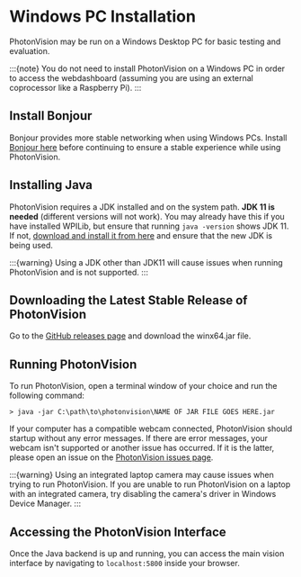 # Windows PC Installation

PhotonVision may be run on a Windows Desktop PC for basic testing and evaluation.

:::{note}
You do not need to install PhotonVision on a Windows PC in order to access the webdashboard (assuming you are using an external coprocessor like a Raspberry Pi).
:::

## Install Bonjour

Bonjour provides more stable networking when using Windows PCs. Install [Bonjour here](https://support.apple.com/downloads/DL999/en_US/BonjourPSSetup.exe) before continuing to ensure a stable experience while using PhotonVision.

## Installing Java

PhotonVision requires a JDK installed and on the system path. **JDK 11 is needed** (different versions will not work). You may already have this if you have installed WPILib, but ensure that running `java -version` shows JDK 11. If not, [download and install it from here](https://adoptium.net/temurin/releases?version=11) and ensure that the new JDK is being used.

:::{warning}
Using a JDK other than JDK11 will cause issues when running PhotonVision and is not supported.
:::

## Downloading the Latest Stable Release of PhotonVision

Go to the [GitHub releases page](https://github.com/PhotonVision/photonvision/releases) and download the winx64.jar file.

## Running PhotonVision

To run PhotonVision, open a terminal window of your choice and run the following command:

```
> java -jar C:\path\to\photonvision\NAME OF JAR FILE GOES HERE.jar
```

If your computer has a compatible webcam connected, PhotonVision should startup without any error messages. If there are error messages, your webcam isn't supported or another issue has occurred. If it is the latter, please open an issue on the [PhotonVision issues page](https://github.com/PhotonVision/photonvision/issues).

:::{warning}
Using an integrated laptop camera may cause issues when trying to run PhotonVision. If you are unable to run PhotonVision on a laptop with an integrated camera, try disabling the camera's driver in Windows Device Manager.
:::

## Accessing the PhotonVision Interface

Once the Java backend is up and running, you can access the main vision interface by navigating to `localhost:5800` inside your browser.
